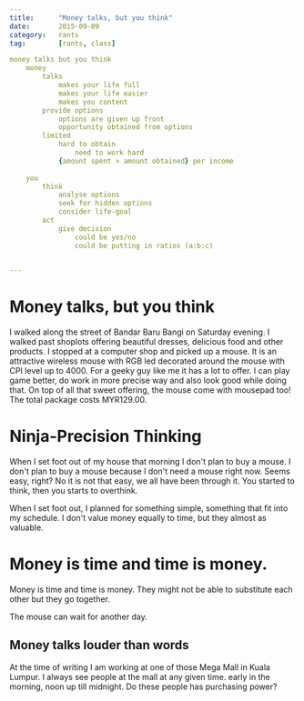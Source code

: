 ```yaml
---
title:  	"Money talks, but you think"
date:   	2015-09-09
category: 	rants
tag:		[rants, class]

money talks but you think
	money
		talks
			makes your life full
			makes your life easier
			makes you content
		provide options
			options are given up front
			opportunity obtained from options
		limited
			hard to obtain
				need to work hard
			{amount spent > amount obtained} per income
			
	you
		think
			analyse options
			seek for hidden options
			consider life-goal
		act
			give decision
				could be yes/no
				could be putting in ratios (a:b:c)
		

---
```




# Money talks, but you think

I walked along the street of Bandar Baru Bangi on Saturday evening. I walked past shoplots offering beautiful dresses, delicious food and other products. I stopped at a computer shop and picked up a mouse. It is an attractive wireless mouse with RGB led decorated around the mouse with CPI level up to 4000. For a geeky guy like me it has a lot to offer. I can play game better, do work in more precise way and also look good while doing that. On top of all that sweet offering, the mouse come with mousepad too! The total package costs MYR129.00.

# Ninja-Precision Thinking

When I set foot out of my house that morning I don't plan to buy a mouse. I don't plan to buy a mouse because I don't need a mouse right now. Seems easy, right? No it is not that easy, we all have been through it. You started to think, then you starts to overthink. 

When I set foot out, I planned for something simple, something that fit into my schedule. I don't value money equally to time, but they almost as valuable.

# Money is time and time is money.

Money is time and time is money. They might not be able to substitute each other but they go together. 


The mouse can wait for another day. 

## Money talks louder than words

At the time of writing I am working at one of those Mega Mall in Kuala Lumpur. I always see people at the mall at any given time. early in the morning, noon up till midnight. Do these people has purchasing power?

